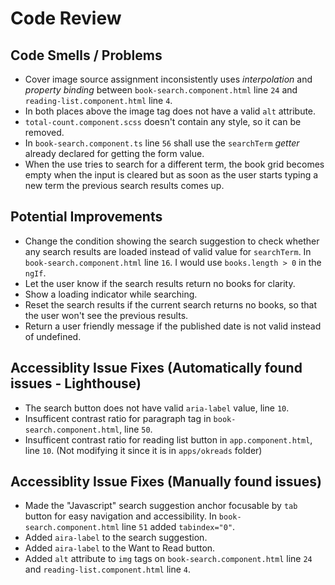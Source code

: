 # Code Review

## Code Smells / Problems

- Cover image source assignment inconsistently uses _interpolation_ and _property binding_ between `book-search.component.html` line `24` and `reading-list.component.html` line `4`.
- In both places above the image tag does not have a valid `alt` attribute.
- `total-count.component.scss` doesn't contain any style, so it can be removed.
- In `book-search.component.ts` line `56` shall use the `searchTerm` _getter_ already declared for getting the form value.
- When the use tries to search for a different term, the book grid becomes empty when the input is cleared but as soon as the user starts typing a new term the previous search results comes up.

## Potential Improvements

- Change the condition showing the search suggestion to check whether any search results are loaded instead of valid value for `searchTerm`. In `book-search.component.html` line `16`. I would use `books.length > 0` in the `ngIf`.
- Let the user know if the search results return no books for clarity.
- Show a loading indicator while searching.
- Reset the search results if the current search returns no books, so that the user won't see the previous results.
- Return a user friendly message if the published date is not valid instead of undefined.

## Accessiblity Issue Fixes (Automatically found issues - Lighthouse)

- The search button does not have valid `aria-label` value, line `10`.
- Insufficent contrast ratio for paragraph tag in `book-search.component.html`, line `50`.
- Insufficent contrast ratio for reading list button in `app.component.html`, line `10`. (Not modifying it since it is in `apps/okreads` folder)

## Accessiblity Issue Fixes (Manually found issues)

- Made the "Javascript" search suggestion anchor focusable by `tab` button for easy navigation and accessibility. In `book-search.component.html` line `51` added `tabindex="0"`.
- Added `aira-label` to the search suggestion.
- Added `aira-label` to the Want to Read button.
- Added `alt` attribute to `img` tags on `book-search.component.html` line `24` and `reading-list.component.html` line `4`.